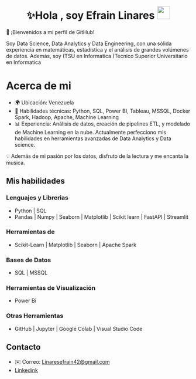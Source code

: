 
<h1 align="center"><b>✨Hola , soy Efrain Linares </b><img src="https://media.giphy.com/media/hvRJCLFzcasrR4ia7z/giphy.gif" width="35"></h1>

👋 ¡Bienvenidos a mi perfil de GitHub!

Soy Data Science, Data Analytics y Data Engineering, con una sólida experiencia en matemáticas, estadística y el análisis de grandes volúmenes de datos. Además, soy (TSU en Informatica )Tecnico Superior Universitario en Informatica

# Acerca de mi #
- 🌍 Ubicación: Venezuela
- 🔧 Habilidades técnicas: Python, SQL, Power BI, Tableau, MSSQL, Docker Spark, Hadoop, Apache, Machine Learning
- 📊 Experiencia: Análisis de datos, creación de pipelines ETL, y modelado de Machine Learning en la nube. Actualmente perfecciono mis habilidades en herramientas avanzadas de Data Analytics y Data science.

💡 Además de mi pasión por los datos, disfruto de la lectura y me encanta la musica. 

## Mis habilidades ##

### Lenguajes y Librerias ###
- Python | SQL
- Pandas | Numpy | Seaborn | Matplotlib | Scikit learn | FastAPI | Streamlit

### Herramientas de ####
- Scikit-Learn | Matplotlib | Seaborn | Apache Spark
### Bases de Datos ###
- SQL | MSSQL
### Herramientas de Visualización ###
- Power Bi
### Otras Herramientas ###
- GitHub | Jupyter | Google Colab | Visual Studio Code
## Contacto ##
- ✉️ Correo: Linaresefrain42@gmail.com
- [Linkedink](https://www.linkedin.com/in/efrainlinares/)
